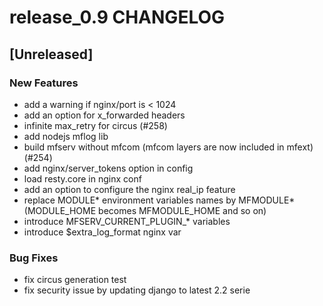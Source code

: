 # release_0.9 CHANGELOG


## [Unreleased]

### New Features
- add a warning if nginx/port is < 1024
- add an option for x_forwarded headers
- infinite max_retry for circus (#258)
- add nodejs mflog lib
- build mfserv without mfcom (mfcom layers are now included in mfext) (#254)
- add nginx/server_tokens option in config
- load resty.core in nginx conf
- add an option to configure the nginx real_ip feature
- replace MODULE* environment variables names by MFMODULE* (MODULE_HOME becomes MFMODULE_HOME and so on)
- introduce MFSERV_CURRENT_PLUGIN_* variables
- introduce $extra_log_format nginx var


### Bug Fixes
- fix circus generation test
- fix security issue by updating django to latest 2.2 serie





